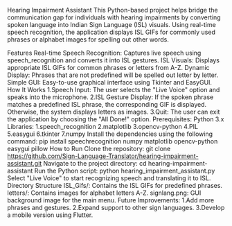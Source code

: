 Hearing Impairment Assistant
This Python-based project helps bridge the communication gap for individuals with hearing impairments by converting spoken language into Indian Sign Language (ISL) visuals. Using real-time speech recognition, the application displays ISL GIFs for commonly used phrases or alphabet images for spelling out other words.

Features
Real-time Speech Recognition: Captures live speech using speech_recognition and converts it into ISL gestures.
ISL Visuals: Displays appropriate ISL GIFs for common phrases or letters from A-Z.
Dynamic Display: Phrases that are not predefined will be spelled out letter by letter.
Simple GUI: Easy-to-use graphical interface using Tkinter and EasyGUI.
How It Works
1.Speech Input: The user selects the "Live Voice" option and speaks into the microphone.
2.ISL Gesture Display: If the spoken phrase matches a predefined ISL phrase, the corresponding GIF is displayed. Otherwise, the system displays letters as images.
3.Quit: The user can exit the application by choosing the "All Done!" option.
Prerequisites:
Python 3.x
Libraries:
1.speech_recognition
2.matplotlib
3.opencv-python
4.PIL
5.easygui
6.tkinter
7.numpy
Install the dependencies using the following command: pip install speechrecognition numpy matplotlib opencv-python easygui pillow
How to Run
Clone the repository: git clone https://github.com/Sign-Language-Translator/hearing-impairment-assistant.git
Navigate to the project directory: cd hearing-impairment-assistant
Run the Python script: python hearing_impairment_assistant.py
Select "Live Voice" to start recognizing speech and translating it to ISL.
Directory Structure
ISL_Gifs/: Contains the ISL GIFs for predefined phrases.
letters/: Contains images for alphabet letters A-Z.
signlang.png: GUI background image for the main menu.
Future Improvements:
1.Add more phrases and gestures.
2.Expand support to other sign languages.
3.Develop a mobile version using Flutter.

